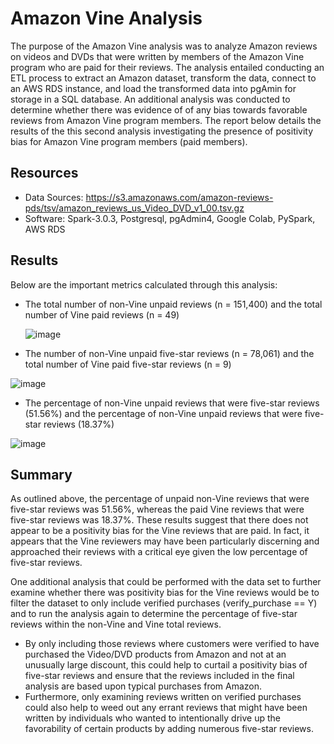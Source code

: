 # Amazon Vine Analysis
The purpose of the Amazon Vine analysis was to analyze Amazon reviews on videos and DVDs that were written by members of the Amazon Vine program who are paid for their reviews. The analysis entailed conducting an ETL process to extract an Amazon dataset, transform the data, connect to an AWS RDS instance, and load the transformed data into pgAmin for storage in a SQL database. An additional analysis was conducted to determine whether there was evidence of of any bias towards favorable reviews from Amazon Vine program members. The report below details the results of the this second analysis investigating the presence of positivity bias for Amazon Vine program members (paid members). 

## Resources
- Data Sources: https://s3.amazonaws.com/amazon-reviews-pds/tsv/amazon_reviews_us_Video_DVD_v1_00.tsv.gz
- Software: Spark-3.0.3, Postgresql, pgAdmin4, Google Colab, PySpark, AWS RDS

## Results

Below are the important metrics calculated through this analysis:

-	The total number of non-Vine unpaid reviews (n = 151,400) and the total number of Vine paid reviews (n = 49)

	![image](https://user-images.githubusercontent.com/85533099/144763924-02020fbf-0d70-431c-85b8-42dd8e2f184a.png)

-	The number of non-Vine unpaid five-star reviews (n = 78,061) and the total number of Vine paid five-star reviews (n = 9)

  ![image](https://user-images.githubusercontent.com/85533099/144763954-84076ef9-0165-49ea-ae56-15d96795c5e0.png)

-	The percentage of non-Vine unpaid reviews that were five-star reviews (51.56%) and the percentage of non-Vine unpaid reviews that were five-star reviews (18.37%)

![image](https://user-images.githubusercontent.com/85533099/144763980-892d9c11-ad5d-4560-93de-d8c89b8fc94d.png)

## Summary 

As outlined above, the percentage of unpaid non-Vine reviews that were five-star reviews was 51.56%, whereas the paid Vine reviews that were five-star reviews was 18.37%. These results suggest that there does not appear to be a positivity bias for the Vine reviews that are paid. In fact, it appears that the Vine reviewers may have been particularly discerning and approached their reviews with a critical eye given the low percentage of five-star reviews. 

One additional analysis that could be performed with the data set to further examine whether there was positivity bias for the Vine reviews would be to filter the dataset to only include verified purchases (verify_purchase == Y) and to run the analysis again to determine the percentage of five-star reviews within the non-Vine and Vine total reviews. 
  - By only including those reviews where customers were verified to have purchased the Video/DVD products from Amazon and not at an unusually large discount, this could help to curtail a positivity bias of five-star reviews and ensure that the reviews included in the final analysis are based upon typical purchases from Amazon. 
  - Furthermore, only examining reviews written on verified purchases could also help to weed out any errant reviews that might have been written by individuals who wanted to intentionally drive up the favorability of certain products by adding numerous five-star reviews. 
